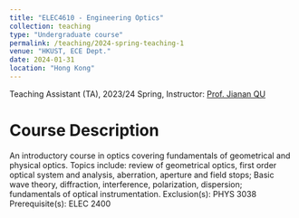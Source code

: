 ```yaml
---
title: "ELEC4610 - Engineering Optics"
collection: teaching
type: "Undergraduate course"
permalink: /teaching/2024-spring-teaching-1
venue: "HKUST, ECE Dept."
date: 2024-01-31
location: "Hong Kong"
---
```


Teaching Assistant (TA), 2023/24 Spring, Instructor: [Prof. Jianan QU](https://facultyprofiles.hkust.edu.hk/profiles.php?profile=jianan-qu-eequ)


Course Description 
======
An introductory course in optics covering fundamentals of geometrical and physical optics. Topics
include: review of geometrical optics, first order optical system and analysis, aberration, aperture
and field stops; Basic wave theory, diffraction, interference, polarization, dispersion; fundamentals
of optical instrumentation. Exclusion(s): PHYS 3038 Prerequisite(s): ELEC 2400

